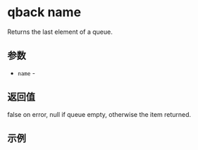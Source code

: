 # qback name

Returns the last element of a queue.

## 参数

* `name` - 

## 返回值

false on error, null if queue empty, otherwise the item returned.

## 示例


